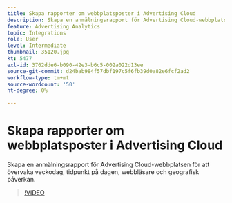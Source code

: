 ```yaml
---
title: Skapa rapporter om webbplatsposter i Advertising Cloud
description: Skapa en anmälningsrapport för Advertising Cloud-webbplatsen för att övervaka veckodag, tidpunkt på dagen, webbläsare och geografisk påverkan.
feature: Advertising Analytics
topic: Integrations
role: User
level: Intermediate
thumbnail: 35120.jpg
kt: 5477
exl-id: 3762dde6-b090-42e3-b6c5-002a022d13ee
source-git-commit: d24bab984f57dbf197c5f6fb39d0a82e6fcf2ad2
workflow-type: tm+mt
source-wordcount: '50'
ht-degree: 0%

---
```


# Skapa rapporter om webbplatsposter i Advertising Cloud

Skapa en anmälningsrapport för Advertising Cloud-webbplatsen för att övervaka veckodag, tidpunkt på dagen, webbläsare och geografisk påverkan.

>[!VIDEO](https://video.tv.adobe.com/v/35120/?quality=12&learn=on)
